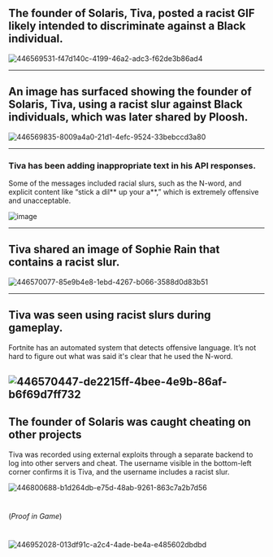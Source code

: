 ## The founder of Solaris, Tiva, posted a racist GIF likely intended to discriminate against a Black individual.

![446569531-f47d140c-4199-46a2-adc3-f62de3b86ad4](https://github.com/user-attachments/assets/c0d72e95-f8c2-4c7b-8300-f067ccb3cc0f)

---

## An image has surfaced showing the founder of Solaris, Tiva, using a racist slur against Black individuals, which was later shared by Ploosh.

![446569835-8009a4a0-21d1-4efc-9524-33bebccd3a80](https://github.com/user-attachments/assets/47a8e8a6-cdd9-40d2-8202-954e03a46869)

---
### Tiva has been adding inappropriate text in his API responses.
Some of the messages included racial slurs, such as the N-word, and explicit content like “stick a dil** up your a**,” which is extremely offensive and unacceptable.

![image](https://github.com/user-attachments/assets/4bbc6471-7257-49a9-a5ee-538d6370cec8)

---

## Tiva shared an image of Sophie Rain that contains a racist slur.

![446570077-85e9b4e8-1ebd-4267-b066-3588d0d83b51](https://github.com/user-attachments/assets/4f1269b8-54f5-4185-9f97-8cca4c8a404b)

---

## Tiva was seen using racist slurs during gameplay.
Fortnite has an automated system that detects offensive language. It’s not hard to figure out what was said it's clear that he used the N-word.

![446570447-de2215ff-4bee-4e9b-86af-b6f69d7ff732](https://github.com/user-attachments/assets/7620890b-8372-4bb3-a9ca-020f22f8c6b1)
---
## The founder of Solaris was caught cheating on other projects
Tiva was recorded using external exploits through a separate backend to log into other servers and cheat. The username visible in the bottom-left corner confirms it is Tiva, and the username includes a racist slur.

![446800688-b1d264db-e75d-48ab-9261-863c7a2b7d56](https://github.com/user-attachments/assets/f5f6eeb1-a4f3-42f3-98d1-2ad827568c16)
#
(*Proof in Game*)
#
![446952028-013df91c-a2c4-4ade-be4a-e485602dbdbd](https://github.com/user-attachments/assets/ca40febc-507e-4406-a6a7-e7337030dc7e)
